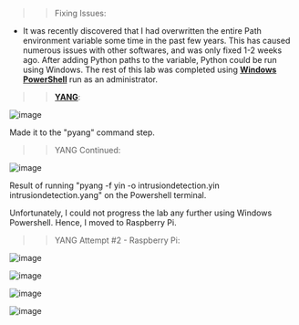 >> Fixing Issues:
- It was recently discovered that I had overwritten the entire Path environment variable some time in the past few years. This has caused numerous issues with other softwares, and was only fixed 1-2 weeks ago. After adding Python paths to the variable, Python could be run using Windows. The rest of this lab was completed using [**Windows PowerShell**](https://en.wikipedia.org/wiki/PowerShell) run as an administrator.

>> [**YANG**](https://en.wikipedia.org/wiki/YANG):

![image](https://user-images.githubusercontent.com/39775736/234050978-3dc4df42-8a45-466c-b8c7-464c4ba51936.png)

Made it to the "pyang" command step.

>> YANG Continued:

![image](https://user-images.githubusercontent.com/39775736/236639307-fb062b85-54a4-43cb-83de-509a854b97a4.png)

Result of running "pyang -f yin -o intrusiondetection.yin intrusiondetection.yang" on the Powershell terminal.

Unfortunately, I could not progress the lab any further using Windows Powershell. Hence, I moved to Raspberry Pi.

>> YANG Attempt #2 - Raspberry Pi:

![image](https://user-images.githubusercontent.com/39775736/236639698-433116d4-3be8-40ad-ac56-5ea0ed91214d.png)

![image](https://user-images.githubusercontent.com/39775736/236639733-fc7d7107-f1be-4d31-8c74-7ae87d452240.png)

![image](https://user-images.githubusercontent.com/39775736/236639763-f93a175c-5e18-4390-8892-f2e9aa87bad6.png)

![image](https://user-images.githubusercontent.com/39775736/236639804-be32cfea-dbf3-46b1-9524-bf933d3a6b48.png)
